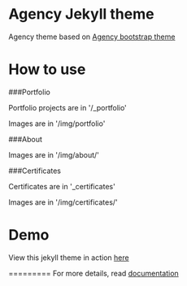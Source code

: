 Agency Jekyll theme
====================

Agency theme based on [Agency bootstrap theme ](https://startbootstrap.com/template-overviews/agency/)

# How to use

###Portfolio 

Portfolio projects are in '/_portfolio'

Images are in '/img/portfolio'

###About

Images are in '/img/about/'

###Certificates

Certificates are in '_certificates'

Images are in '/img/certificates/'


# Demo

View this jekyll theme in action [here](https://y7kim.github.io/agency-jekyll-theme)

=========
For more details, read [documentation](http://jekyllrb.com/)
